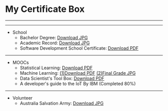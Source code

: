 # My Certificate Box

***


***

* School
    * Bachelor Degree: [Download JPG](https://raw.githubusercontent.com/leehaesung/00-CertificateBox/master/00_CertificateBox/degree_HaeSungLee.jpg)
    * Academic Record: [Download JPG](https://raw.githubusercontent.com/leehaesung/00-CertificateBox/master/00_CertificateBox/Academic%20Record_HaeSungLee.jpg)
    * Software Development School Certificate: [Download PDF](https://github.com/leehaesung/00-CertificateBox/raw/master/00_CertificateBox/Certificate_SCBIT_College.pdf) 
    
***

* MOOCs
    * Statistical Learning: [Download PDF](https://github.com/leehaesung/00-CertificateBox/raw/master/00_CertificateBox/Certificate_Statistical%20Learning_Stanford_HSLEE.pdf)
    * Machine Learning: 
    [(1)Download PDF](https://github.com/leehaesung/00-CertificateBox/raw/master/00_CertificateBox/MachineLearningCoursera%20W256TMG3R5H8.pdf)
    [(2)Final Grade JPG](https://raw.githubusercontent.com/leehaesung/00-CertificateBox/master/00_CertificateBox/ML_result_HSLEE.png)
    * Data Scientist's Tool Box: [Download PDF](https://github.com/leehaesung/00-CertificateBox/blob/master/00_CertificateBox/Certificate_The%20Data%20Scientist%E2%80%99s%20Toolbox.pdf)
    * A developer's guide to the IoT By IBM (Completed 80%)
    

***

* Volunteer
    * Australia Salvation Army: [Download JPG](https://raw.githubusercontent.com/leehaesung/00-CertificateBox/master/00_CertificateBox/The%20Salvation%20Army_Certificate02_B.jpg)
